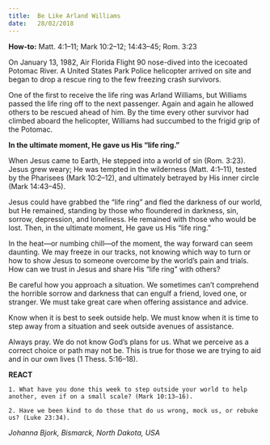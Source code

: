 ```yaml
---
title:  Be Like Arland Williams
date:   28/02/2018
---
```


**How-to:** Matt. 4:1–11; Mark 10:2–12; 14:43–45; Rom. 3:23

On January 13, 1982, Air Florida Flight 90 nose-dived into the icecoated Potomac River. A United States Park Police helicopter arrived on site and began to drop a rescue ring to the few freezing crash survivors.

One of the first to receive the life ring was Arland Williams, but Williams passed the life ring off to the next passenger. Again and again he allowed others to be rescued ahead of him. By the time every other survivor had climbed aboard the helicopter, Williams had succumbed to the frigid grip of the Potomac.

**In the ultimate moment, He gave us His “life ring.”**

When Jesus came to Earth, He stepped into a world of sin (Rom. 3:23). Jesus grew weary; He was tempted in the wilderness (Matt. 4:1–11), tested by the Pharisees (Mark 10:2–12), and ultimately betrayed by His inner circle (Mark 14:43–45).

Jesus could have grabbed the “life ring” and fled the darkness of our world, but He remained, standing by those who floundered in darkness, sin, sorrow, depression, and loneliness. He remained with those who would be lost. Then, in the ultimate moment, He gave us His “life ring.”

In the heat—or numbing chill—of the moment, the way forward can seem daunting. We may freeze in our tracks, not knowing which way to turn or how to show Jesus to someone overcome by the world’s pain and trials. How can we trust in Jesus and share His “life ring” with others?

Be careful how you approach a situation. We sometimes can’t comprehend the horrible sorrow and darkness that can engulf a friend, loved one, or stranger. We must take great care when offering assistance and advice.

Know when it is best to seek outside help. We must know when it is time to step away from a situation and seek outside avenues of assistance.

Always pray. We do not know God’s plans for us. What we perceive as a correct choice or path may not be. This is true for those we are trying to aid and in our own lives (1 Thess. 5:16–18).

**REACT**

`1. What have you done this week to step outside your world to help another, even if on a small scale? (Mark 10:13–16).`

`2. Have we been kind to do those that do us wrong, mock us, or rebuke us? (Luke 23:34).`

_Johanna Bjork, Bismarck, North Dakota, USA_